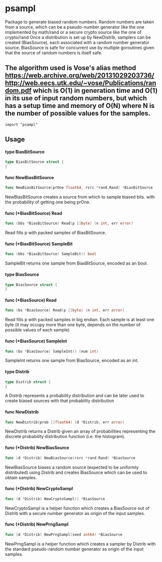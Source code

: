 # psampl
Package to generate biased random numbers.
Random numbers are taken from a source, which can be a pseudo-number generator
like the one implemented by math/rand or a secure crypto source like the one of crypto/rand
Once a distribution is set up by NewDistrib, samplers can be created (BiasSource), each associated with
a random number generator source. BiasSource is safe for concurrent use by multiple goroutines given
that the source of random numbers is itself safe.

The algorithm used is Vose's alias method
https://web.archive.org/web/20131029203736/http://web.eecs.utk.edu/~vose/Publications/random.pdf
which is O(1) in generation time and O(1) in its use of input random numbers, but which has a
setup time and memory of O(N) where N is the number of possible values for the samples.
--
    import "psampl"


## Usage

#### type BiasBitSource

```go
type BiasBitSource struct {
}
```


#### func  NewBiasBitSource

```go
func NewBiasBitSource(prOne float64, rsrc *rand.Rand) *BiasBitSource
```
NewBiasBitSource creates a source from which to sample biased bits. with the
probability of getting one being prOne.

#### func (*BiasBitSource) Read

```go
func (bbs *BiasBitSource) Read(p []byte) (n int, err error)
```
Read fills p with packed samples of BiasBitSource.

#### func (*BiasBitSource) SampleBit

```go
func (bbs *BiasBitSource) SampleBit() bool
```
SampleBit returns one sample from BiasBitSource, encoded as an bool.

#### type BiasSource

```go
type BiasSource struct {
}
```


#### func (*BiasSource) Read

```go
func (bs *BiasSource) Read(p []byte) (n int, err error)
```
Read fills p with packed samples in big endian. Each sample is at least one byte
(it may occupy more than one byte, depends on the number of possible values of
each sample)

#### func (*BiasSource) SampleInt

```go
func (bs *BiasSource) SampleInt() (num int)
```
SampleInt returns one sample from BiasSource, encoded as an int.

#### type Distrib

```go
type Distrib struct {
}
```

A Distrib represents a probability distribution and can be later used to create
biased sources with that probability distribution

#### func  NewDistrib

```go
func NewDistrib(prob []float64) (d *Distrib, err error)
```
NewDistrib returns a Distrib given an array of probabilities representing the
discrete probability distribution function (i.e. the histogram).

#### func (*Distrib) NewBiasSource

```go
func (d *Distrib) NewBiasSource(rsrc *rand.Rand) *BiasSource
```
NewBiasSource biases a random source (expected to be uniformly distributed)
using Distrib and creates BiasSource which can be used to obtain samples.

#### func (*Distrib) NewCryptoSampl

```go
func (d *Distrib) NewCryptoSampl() *BiasSource
```
NewCryptoSampl is a helper function which creates a BiasSource out of Distrib
with a secure number generator as origin of the input samples.

#### func (*Distrib) NewPrngSampl

```go
func (d *Distrib) NewPrngSampl(seed int64) *BiasSource
```
NewPrngSampl is a helper function which creates a sampler by Distrib with the
standard pseudo-random number generator as origin of the input samples.
